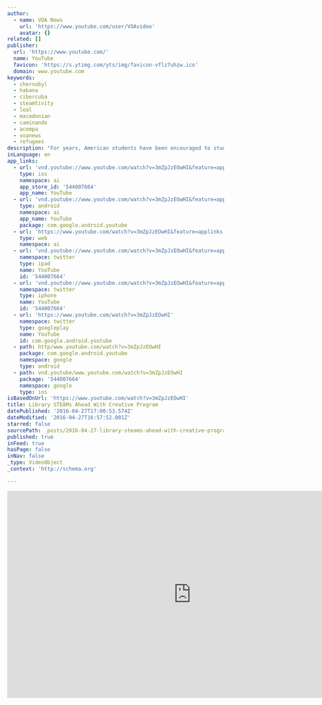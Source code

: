 ```yaml
---
author:
  - name: VOA News
    url: 'https://www.youtube.com/user/VOAvideo'
    avatar: {}
related: []
publisher:
  url: 'https://www.youtube.com/'
  name: YouTube
  favicon: 'https://s.ytimg.com/yts/img/favicon-vflz7uhzw.ico'
  domain: www.youtube.com
keywords:
  - chernobyl
  - habana
  - cibercuba
  - steamtivity
  - leal
  - macedonian
  - caminando
  - acompa
  - voanews
  - refugees
description: "For years, American students have been encouraged to study STEM, short for science, technology, engineering and math. STEAM adds arts to the mix. VOA's June Soh reports that a public library in suburban Washington offers STEAMtivity, a program that encourages youngsters' creativity and critical thinking skills. Carol Pearson narrates."
inLanguage: en
app_links:
  - url: 'vnd.youtube://www.youtube.com/watch?v=3mZpJzEOwHI&feature=applinks'
    type: ios
    namespace: ai
    app_store_id: '544007664'
    app_name: YouTube
  - url: 'vnd.youtube://www.youtube.com/watch?v=3mZpJzEOwHI&feature=applinks'
    type: android
    namespace: ai
    app_name: YouTube
    package: com.google.android.youtube
  - url: 'https://www.youtube.com/watch?v=3mZpJzEOwHI&feature=applinks'
    type: web
    namespace: ai
  - url: 'vnd.youtube://www.youtube.com/watch?v=3mZpJzEOwHI&feature=applinks'
    namespace: twitter
    type: ipad
    name: YouTube
    id: '544007664'
  - url: 'vnd.youtube://www.youtube.com/watch?v=3mZpJzEOwHI&feature=applinks'
    namespace: twitter
    type: iphone
    name: YouTube
    id: '544007664'
  - url: 'https://www.youtube.com/watch?v=3mZpJzEOwHI'
    namespace: twitter
    type: googleplay
    name: YouTube
    id: com.google.android.youtube
  - path: http/www.youtube.com/watch?v=3mZpJzEOwHI
    package: com.google.android.youtube
    namespace: google
    type: android
  - path: vnd.youtube/www.youtube.com/watch?v=3mZpJzEOwHI
    package: '544007664'
    namespace: google
    type: ios
isBasedOnUrl: 'https://www.youtube.com/watch?v=3mZpJzEOwHI'
title: Library STEAMs Ahead With Creative Program
datePublished: '2016-04-27T17:00:53.574Z'
dateModified: '2016-04-27T16:57:52.001Z'
starred: false
sourcePath: _posts/2016-04-27-library-steams-ahead-with-creative-program.md
published: true
inFeed: true
hasPage: false
inNav: false
_type: VideoObject
_context: 'http://schema.org'

---
```

<iframe src="https://cdn.embedly.com/widgets/media.html?src=https%3A%2F%2Fwww.youtube.com%2Fembed%2F3mZpJzEOwHI%3Ffeature%3Doembed&amp;url=https%3A%2F%2Fwww.youtube.com%2Fwatch%3Fv%3D3mZpJzEOwHI&amp;image=https%3A%2F%2Fi.ytimg.com%2Fvi%2F3mZpJzEOwHI%2Fhqdefault.jpg&amp;key=b7d04c9b404c499eba89ee7072e1c4f7&amp;type=text%2Fhtml&amp;schema=youtube" width="854" height="480" scrolling="no" frameborder="0" allowfullscreen="" style=""></iframe>